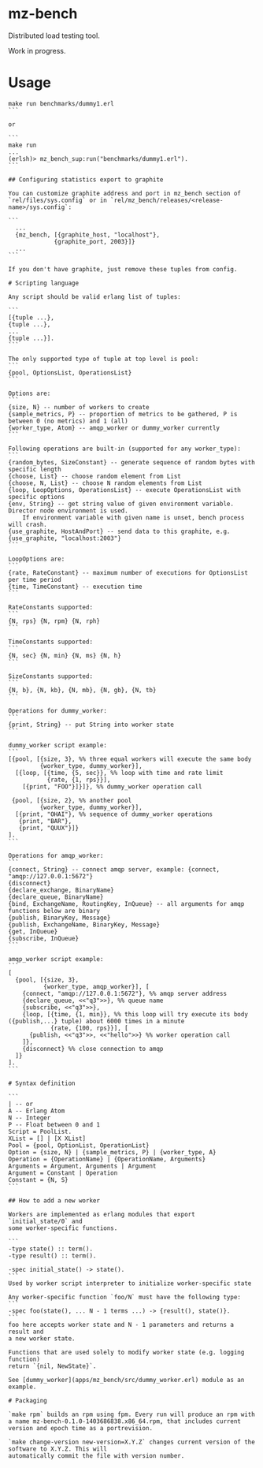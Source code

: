 
# mz-bench

Distributed load testing tool.

Work in progress.

# Usage

````
make run benchmarks/dummy1.erl
```

or

```
make run
...
(erlsh)> mz_bench_sup:run("benchmarks/dummy1.erl").
```

## Configuring statistics export to graphite

You can customize graphite address and port in mz_bench section of
`rel/files/sys.config` or in `rel/mz_bench/releases/<release-name>/sys.config`:

```
  ...
  {mz_bench, [{graphite_host, "localhost"},
             {graphite_port, 2003}]}
  ...
```

If you don't have graphite, just remove these tuples from config.

# Scripting language

Any script should be valid erlang list of tuples:

```
[{tuple ...},
{tuple ...},
...
{tuple ...}].
```

The only supported type of tuple at top level is pool:
```
{pool, OptionsList, OperationsList}
```

Options are:
```
{size, N} -- number of workers to create
{sample_metrics, P} -- proportion of metrics to be gathered, P is between 0 (no metrics) and 1 (all)
{worker_type, Atom} -- amqp_worker or dummy_worker currently
```

Following operations are built-in (supported for any worker_type):
```
{random_bytes, SizeConstant} -- generate sequence of random bytes with specific length
{choose, List} -- choose random element from List
{choose, N, List} -- choose N random elements from List
{loop, LoopOptions, OperationsList} -- execute OperationsList with specific options
{env, String} -- get string value of given environment variable. Director node environment is used.
    If environment variable with given name is unset, bench process will crash.
{use_graphite, HostAndPort} -- send data to this graphite, e.g. {use_graphite, "localhost:2003"}
```

LoopOptions are:
```
{rate, RateConstant} -- maximum number of executions for OptionsList per time period
{time, TimeConstant} -- execution time
```

RateConstants supported:
```
{N, rps} {N, rpm} {N, rph}
```

TimeConstants supported:
```
{N, sec} {N, min} {N, ms} {N, h}
```

SizeConstants supported:
```
{N, b}, {N, kb}, {N, mb}, {N, gb}, {N, tb}
```

Operations for dummy_worker:
```
{print, String} -- put String into worker state
```

dummy_worker script example:
```
[{pool, [{size, 3}, %% three equal workers will execute the same body
         {worker_type, dummy_worker}],
  [{loop, [{time, {5, sec}}, %% loop with time and rate limit
           {rate, {1, rps}}],
    [{print, "FOO"}]}]}, %% dummy_worker operation call

 {pool, [{size, 2}, %% another pool
         {worker_type, dummy_worker}],
  [{print, "OHAI"}, %% sequence of dummy_worker operations
   {print, "BAR"},
   {print, "QUUX"}]}
].
```

Operations for amqp_worker:
```
{connect, String} -- connect amqp server, example: {connect, "amqp://127.0.0.1:5672"}
{disconnect}
{declare_exchange, BinaryName}
{declare_queue, BinaryName}
{bind, ExchangeName, RoutingKey, InQueue} -- all arguments for amqp functions below are binary
{publish, BinaryKey, Message}
{publish, ExchangeName, BinaryKey, Message}
{get, InQueue}
{subscribe, InQueue}
```

amqp_worker script example:
```
[
  {pool, [{size, 3},
          {worker_type, amqp_worker}], [
    {connect, "amqp://127.0.0.1:5672"}, %% amqp server address
    {declare_queue, <<"q3">>}, %% queue name
    {subscribe, <<"q3">>},
    {loop, [{time, {1, min}}, %% this loop will try execute its body ({publish,...} tuple) about 6000 times in a minute
            {rate, {100, rps}}], [
      {publish, <<"q3">>, <<"hello">>} %% worker operation call
    ]},
    {disconnect} %% close connection to amqp
  ]}
].
```

# Syntax definition

```
| -- or
A -- Erlang Atom
N -- Integer
P -- Float between 0 and 1
Script = PoolList.
XList = [] | [X XList]
Pool = {pool, OptionList, OperationList}
Option = {size, N} | {sample_metrics, P} | {worker_type, A}
Operation = {OperationName} | {OperationName, Arguments}
Arguments = Argument, Arguments | Argument
Argument = Constant | Operation
Constant = {N, S}
```

## How to add a new worker

Workers are implemented as erlang modules that export `initial_state/0` and
some worker-specific functions.

```
-type state() :: term().
-type result() :: term().

-spec initial_state() -> state().
```
Used by worker script interpreter to initialize worker-specific state

Any worker-specific function `foo/N` must have the following type:
```
-spec foo(state(), ... N - 1 terms ...) -> {result(), state()}.
```
foo here accepts worker state and N - 1 parameters and returns a result and
a new worker state.

Functions that are used solely to modify worker state (e.g. logging function)
return `{nil, NewState}`.

See [dummy_worker](apps/mz_bench/src/dummy_worker.erl) module as an example.

# Packaging

`make rpm` builds an rpm using fpm. Every run will produce an rpm with a name mz-bench-0.1.0-1403686838.x86_64.rpm, that includes current version and epoch time as a portrevision.

`make change-version new-version=X.Y.Z` changes current version of the software to X.Y.Z. This will
automatically commit the file with version number.

